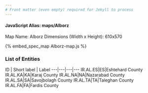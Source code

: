 ```yaml
---
# Front matter (even empty) required for Jekyll to process
---
```


#### JavaScript Alias: maps/Alborz

Map Name: Alborz
Dimensions (Width x Height): 610x570



{% embed_spec_map Alborz-map.js %}

### List of Entities

ID | Short label | Label
---|---|---|---
IR.AL.ES|ES|Eshtehard County
IR.AL.KA|KA|Karaj County
IR.AL.NA|NA|Nazarabad County
IR.AL.SA|SA|Savojbolagh County
IR.AL.TA|TA|Taleghan County
IR.AL.FA|FA|Fardis County